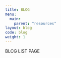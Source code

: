 ```yaml
---
title: BLOG
menu:
  main:
    parent: "resources"
layout: blog
code: blog
weight: 1
---
```


BLOG LIST PAGE
